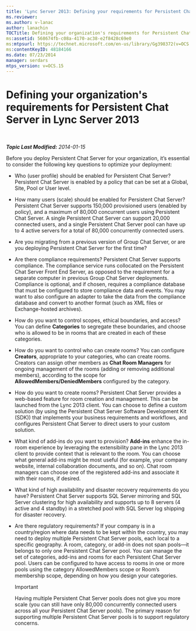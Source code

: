 ```yaml
---
title: 'Lync Server 2013: Defining your requirements for Persistent Chat Server'
ms.reviewer: 
ms.author: v-lanac
author: lanachin
TOCTitle: Defining your organization's requirements for Persistent Chat Server
ms:assetid: 568674fb-c08a-4170-ac38-e2f8428c69e0
ms:mtpsurl: https://technet.microsoft.com/en-us/library/Gg398372(v=OCS.15)
ms:contentKeyID: 48184166
ms.date: 07/23/2014
manager: serdars
mtps_version: v=OCS.15
---
```


<div data-xmlns="http://www.w3.org/1999/xhtml">

<div class="topic" data-xmlns="http://www.w3.org/1999/xhtml" data-msxsl="urn:schemas-microsoft-com:xslt" data-cs="http://msdn.microsoft.com/en-us/">

<div data-asp="http://msdn2.microsoft.com/asp">

# Defining your organization's requirements for Persistent Chat Server in Lync Server 2013

</div>

<div id="mainSection">

<div id="mainBody">

<span> </span>

_**Topic Last Modified:** 2014-01-15_

Before you deploy Persistent Chat Server for your organization, it’s essential to consider the following key questions to optimize your deployment:

  - Who (user profile) should be enabled for Persistent Chat Server? Persistent Chat Server is enabled by a policy that can be set at a Global, Site, Pool or User level.

  - How many users (scale) should be enabled for Persistent Chat Server? Persistent Chat Server supports 150,000 provisioned users (enabled by policy), and a maximum of 80,000 concurrent users using Persistent Chat Server. A single Persistent Chat Server can support 20,000 connected users, and a single Persistent Chat Server pool can have up to 4 active servers for a total of 80,000 concurrently connected users.

  - Are you migrating from a previous version of Group Chat Server, or are you deploying Persistent Chat Server for the first time?

  - Are there compliance requirements? Persistent Chat Server supports compliance. The compliance service runs collocated on the Persistent Chat Server Front End Server, as opposed to the requirement for a separate computer in previous Group Chat Server deployments. Compliance is optional, and if chosen, requires a compliance database that must be configured to store compliance data and events. You may want to also configure an adapter to take the data from the compliance database and convert to another format (such as XML files or Exchange-hosted archives).

  - How do you want to control scopes, ethical boundaries, and access? You can define **Categories** to segregate these boundaries, and choose who is allowed to be in rooms that are created in each of these categories.

  - How do you want to control who can create rooms? You can configure **Creators**, appropriate to your categories, who can create rooms. Creators can assign other members as **Chat Room Managers** for ongoing management of the rooms (adding or removing additional members), according to the scope for **AllowedMembers/DeniedMembers** configured by the category.

  - How do you want to create rooms? Persistent Chat Server provides a web-based feature for room creation and management. This can be launched from the Lync 2013 client. You can choose to define a custom solution (by using the Persistent Chat Server Software Development Kit (SDK)) that implements your business requirements and workflows, and configures Persistent Chat Server to direct users to your custom solution.

  - What kind of add-ins do you want to provision? **Add-ins** enhance the in-room experience by leveraging the extensibility pane in the Lync 2013 client to provide context that is relevant to the room. You can choose what general add-ins might be most useful (for example, your company website, internal collaboration documents, and so on). Chat room managers can choose one of the registered add-ins and associate it with their rooms, if desired.

  - What kind of high availability and disaster recovery requirements do you have? Persistent Chat Server supports SQL Server mirroring and SQL Server clustering for high availability and supports up to 8 servers (4 active and 4 standby) in a stretched pool with SQL Server log shipping for disaster recovery.

  - Are there regulatory requirements? If your company is in a country/region where data needs to be kept within the country, you may need to deploy multiple Persistent Chat Server pools, each local to a specific geography. A room, category, or add-in does not span pools—it belongs to only one Persistent Chat Server pool. You can manage the set of categories, add-ins and rooms for each Persistent Chat Server pool. Users can be configured to have access to rooms in one or more pools using the category AllowedMembers scope or Room’s membership scope, depending on how you design your categories.
    
    <div>
    

    > [!IMPORTANT]  
    > Having multiple Persistent Chat Server pools does not give you more scale (you can still have only 80,000 concurrently connected users across all your Persistent Chat Server pools). The primary reason for supporting multiple Persistent Chat Server pools is to support regulatory concerns.

    
    </div>

</div>

<span> </span>

</div>

</div>

</div>

